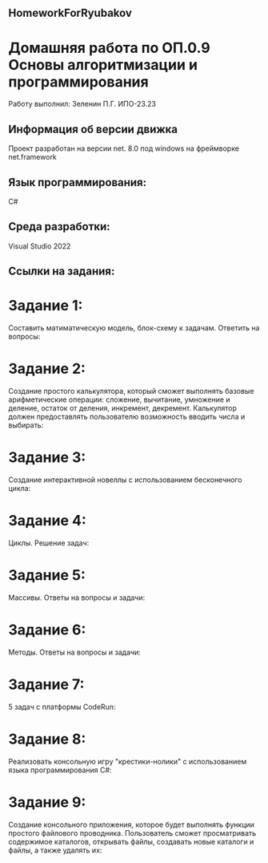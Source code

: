 ## HomeworkForRyubakov

# Домашняя работа по ОП.0.9 Основы алгоритмизации и программирования
Работу выполнил: Зеленин П.Г. ИПО-23.23
## Информация об версии движка
Проект разработан на версии net. 8.0 под windows на фреймворке net.framework
## Язык программирования:
С#
## Среда разработки: 
Visual Studio 2022
## Ссылки на задания:

# Задание 1:
Составить матиматическую модель, блок-схему к задачам. Ответить на вопросы:

# Задание 2:
Cоздание простого калькулятора, который сможет выполнять базовые арифметические операции: сложение, вычитание, умножение и деление, остаток от деления, инкремент, декремент. Калькулятор должен предоставлять пользователю возможность вводить числа и выбирать:

# Задание 3:
Создание интерактивной новеллы с использованием бесконечного цикла:

# Задание 4:
Циклы. Решение задач:

# Задание 5:
Массивы. Ответы на вопросы и задачи:

# Задание 6:
Методы. Ответы на вопросы и задачи:

# Задание 7:
5 задач с платформы CodeRun:

# Задание 8:
Реализовать консольную игру "крестики-нолики" с использованием языка программирования C#:

# Задание 9:
Создание консольного приложения, которое будет выполнять функции простого файлового проводника. Пользователь сможет просматривать содержимое каталогов, открывать файлы, создавать новые каталоги и файлы, а также удалять их:
